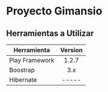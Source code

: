 
Proyecto Gimansio
============

Herramientas a Utilizar
 ------
 
| Herramienta   | Version       | 
| ------------- |:-------------:|
| Play Framework| 1.2.7         |
| Boostrap      | 3.x           |
| Hibernate     | -----         |


